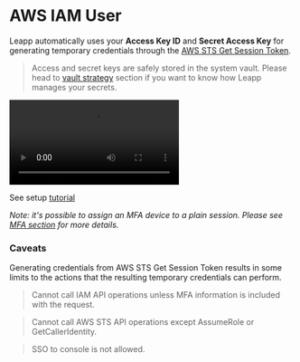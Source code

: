 # AWS IAM User



Leapp automatically uses your **Access Key ID** and **Secret Access Key** for generating temporary credentials through the [AWS STS Get Session Token](https://docs.aws.amazon.com/STS/latest/APIReference/API_GetSessionToken.html).

> Access and secret keys are safely stored in the system vault. Please head to [vault strategy](https://www.github.com/Noovolari/leapp/wiki/vault-strategy) section if you want to know how Leapp manages your secrets.

![type:video](../videos/aws_iam_user.mp4)

See setup [tutorial](https://www.github.com/Noovolari/leapp/wiki/tutorials)

*Note: it's possible to assign an MFA device to a plain session. Please see [MFA section](https://github.com/Noovolari/leapp/wiki/mfa) for more details.*

### Caveats

Generating credentials from AWS STS Get Session Token results in some limits to the actions that the resulting temporary credentials can perform.

> Cannot call IAM API operations unless MFA information is included with the request.

> Cannot call AWS STS API operations except AssumeRole or GetCallerIdentity.

> SSO to console is not allowed.
